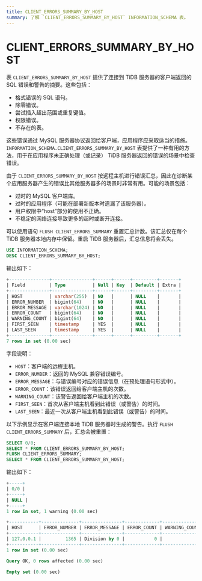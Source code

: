 ```yaml
---
title: CLIENT_ERRORS_SUMMARY_BY_HOST
summary: 了解 `CLIENT_ERRORS_SUMMARY_BY_HOST` INFORMATION_SCHEMA 表。
---
```


# CLIENT_ERRORS_SUMMARY_BY_HOST

表 `CLIENT_ERRORS_SUMMARY_BY_HOST` 提供了连接到 TiDB 服务器的客户端返回的 SQL 错误和警告的摘要。这些包括：

* 格式错误的 SQL 语句。
* 除零错误。
* 尝试插入超出范围或重复键值。
* 权限错误。
* 不存在的表。

这些错误通过 MySQL 服务器协议返回给客户端，应用程序应采取适当的措施。`INFORMATION_SCHEMA.CLIENT_ERRORS_SUMMARY_BY_HOST` 表提供了一种有用的方法，用于在应用程序未正确处理（或记录） TiDB 服务器返回的错误的场景中检查错误。

由于 `CLIENT_ERRORS_SUMMARY_BY_HOST` 按远程主机进行错误汇总，因此在诊断某个应用服务器产生的错误比其他服务器多的场景时非常有用。可能的场景包括：

* 过时的 MySQL 客户端库。
* 过时的应用程序（可能在部署新版本时遗漏了该服务器）。
* 用户权限中“host”部分的使用不正确。
* 不稳定的网络连接导致更多的超时或断开连接。

可以使用语句 `FLUSH CLIENT_ERRORS_SUMMARY` 重置汇总计数。该汇总仅在每个 TiDB 服务器本地内存中保留。重启 TiDB 服务器后，汇总信息将会丢失。

```sql
USE INFORMATION_SCHEMA;
DESC CLIENT_ERRORS_SUMMARY_BY_HOST;
```

输出如下：

```sql
+---------------+---------------+------+------+---------+-------+
| Field         | Type          | Null | Key  | Default | Extra |
+---------------+---------------+------+------+---------+-------+
| HOST          | varchar(255)  | NO   |      | NULL    |       |
| ERROR_NUMBER  | bigint(64)    | NO   |      | NULL    |       |
| ERROR_MESSAGE | varchar(1024) | NO   |      | NULL    |       |
| ERROR_COUNT   | bigint(64)    | NO   |      | NULL    |       |
| WARNING_COUNT | bigint(64)    | NO   |      | NULL    |       |
| FIRST_SEEN    | timestamp     | YES  |      | NULL    |       |
| LAST_SEEN     | timestamp     | YES  |      | NULL    |       |
+---------------+---------------+------+------+---------+-------+
7 rows in set (0.00 sec)
```

字段说明：

* `HOST`：客户端的远程主机。
* `ERROR_NUMBER`：返回的 MySQL 兼容错误编号。
* `ERROR_MESSAGE`：与错误编号对应的错误信息（在预处理语句形式中）。
* `ERROR_COUNT`：该错误返回给客户端主机的次数。
* `WARNING_COUNT`：该警告返回给客户端主机的次数。
* `FIRST_SEEN`：首次从客户端主机看到此错误（或警告）的时间。
* `LAST_SEEN`：最近一次从客户端主机看到此错误（或警告）的时间。

以下示例显示在客户端连接本地 TiDB 服务器时生成的警告。执行 `FLUSH CLIENT_ERRORS_SUMMARY` 后，汇总会被重置：

```sql
SELECT 0/0;
SELECT * FROM CLIENT_ERRORS_SUMMARY_BY_HOST;
FLUSH CLIENT_ERRORS_SUMMARY;
SELECT * FROM CLIENT_ERRORS_SUMMARY_BY_HOST;
```

输出如下：

```sql
+-----+
| 0/0 |
+-----+
| NULL |
+-----+
1 row in set, 1 warning (0.00 sec)

+-----------+--------------+---------------+-------------+---------------+---------------------+---------------------+
| HOST      | ERROR_NUMBER | ERROR_MESSAGE | ERROR_COUNT | WARNING_COUNT | FIRST_SEEN          | LAST_SEEN           |
+-----------+--------------+---------------+-------------+---------------+---------------------+---------------------+
| 127.0.0.1 |         1365 | Division by 0 |           0 |             1 | 2021-03-18 12:51:54 | 2021-03-18 12:51:54 |
+-----------+--------------+---------------+-------------+---------------+---------------------+---------------------+
1 row in set (0.00 sec)

Query OK, 0 rows affected (0.00 sec)

Empty set (0.00 sec)
```